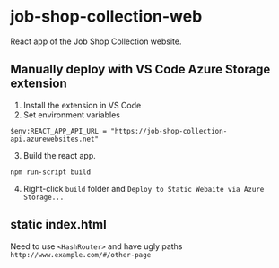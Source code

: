 # job-shop-collection-web
React app of the Job Shop Collection website.

## Manually deploy with VS Code Azure Storage extension
1. Install the extension in VS Code
2. Set environment variables
```
$env:REACT_APP_API_URL = "https://job-shop-collection-api.azurewebsites.net"
```
3. Build the react app.
```
npm run-script build
```
4. Right-click `build` folder and `Deploy to Static Webaite via Azure Storage...`

## static index.html
Need to use `<HashRouter>` and have ugly paths `http://www.example.com/#/other-page`